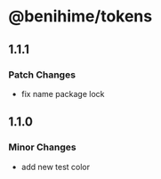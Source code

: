 # @benihime/tokens

## 1.1.1

### Patch Changes

- fix name package lock

## 1.1.0

### Minor Changes

- add new test color
